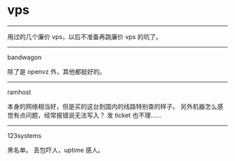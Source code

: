 # vps

---

用过的几个廉价 vps，以后不准备再跳廉价 vps 的坑了。

---

bandwagon

除了是 openvz 外，其他都挺好的。

---

ramhost

本身的网络相当好，但是买的这台到国内的线路特别查的样子。
另外机器怎么感觉有点问题，经常报错说无法写入？
发 ticket 也不理……

---

123systems

黑名单。
丢包吓人，uptime 感人。
